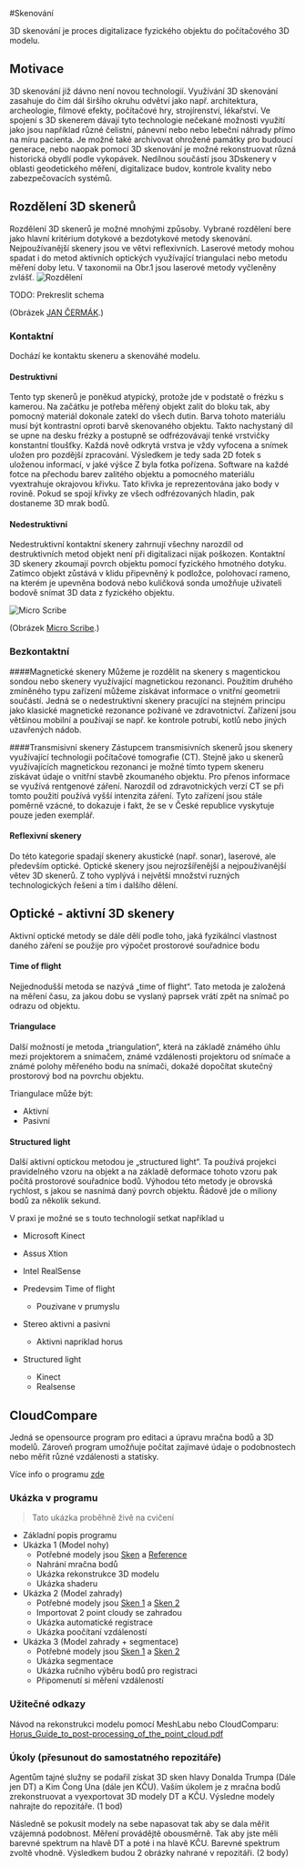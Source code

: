 #Skenování

3D skenování je proces digitalizace fyzického objektu do počítačového 3D modelu. 

## Motivace
3D skenování již dávno není novou technologií. Využívání 3D skenování zasahuje do čím dál širšího okruhu odvětví jako např. architektura, archeologie, filmové efekty, počítačové hry, strojírenství, lékařství. Ve spojení s 3D skenerem dávají tyto technologie nečekané možnosti využití jako jsou například různé čelistní, pánevní nebo nebo lebeční náhrady přímo na míru pacienta. Je možné také archivovat ohrožené památky pro budoucí generace, nebo naopak pomocí 3D skenování je možné rekonstruovat různá historická obydlí podle vykopávek. Nedílnou součástí jsou 3Dskenery v oblasti geodetického měření, digitalizace budov, kontrole kvality nebo zabezpečovacích systémů.

## Rozdělení 3D skenerů

Rozdělení 3D skenerů je možné mnohými způsoby. Vybrané rozdělení bere jako hlavní kritérium dotykové a bezdotykové metody skenování. Nejpoužívanější skenery jsou ve větvi reflexivních. Laserové metody mohou spadat i do metod aktivních optických využívající triangulaci nebo metodu měření doby letu. V taxonomii na Obr.1 jsou laserové metody vyčleněny zvlášť.
![Rozdělení](../images/scan/rozdeleni.png)

TODO: Prekreslit schema


(Obrázek [JAN ČERMÁK](https://www.vutbr.cz/www_base/zav_prace_soubor_verejne.php?file_id=103850).)

### Kontaktní
Dochází ke kontaktu skeneru a skenováhé modelu.

#### Destruktivní
Tento typ skenerů je poněkud atypický, protože jde v podstatě o frézku s kamerou. Na začátku je potřeba měřený objekt zalít do bloku tak, aby pomocný materiál dokonale zatekl do všech dutin. Barva tohoto materiálu musí být kontrastní oproti barvě skenovaného objektu. Takto nachystaný díl se upne na desku frézky a postupně se odfrézovávají tenké vrstvičky konstantní tloušťky. Každá nově odkrytá vrstva je vždy vyfocena a snímek uložen pro pozdější zpracování. Výsledkem je tedy sada 2D fotek s uloženou informací, v jaké výšce Z byla fotka pořízena. Software na každé fotce na přechodu barev zalitého objektu a pomocného materiálu vyextrahuje okrajovou křivku. Tato křivka je reprezentována jako body v rovině. Pokud se spojí křivky ze všech odfrézovaných hladin, pak dostaneme 3D mrak bodů.



#### Nedestruktivní
Nedestruktivní kontaktní skenery zahrnují všechny narozdíl od destruktivních metod objekt není při digitalizaci nijak poškozen. Kontaktní 3D skenery zkoumají povrch objektu pomocí fyzického hmotného dotyku. Zatímco objekt zůstává v klidu připevněný k podložce, polohovací rameno, na kterém je upevněna bodová nebo kuličková sonda umožňuje uživateli bodově snímat 3D data z fyzického objektu.

![Micro Scribe](../images/scan/micro_scribe.png)

(Obrázek [Micro Scribe](http://charlesschimp.blogspot.cz/2011/02/roland-microscribe.html).)

### Bezkontaktní

####Magnetické skeneryMůžeme je rozdělit na skenery s magentickou sondou nebo skenery využívající magnetickou rezonanci. Použitím druhého zmíněného typu zařízení můžeme získávat informace o vnitřní geometrii součástí. Jedná se o nedestruktivní skenery pracující na stejném principu jako klasické magnetické rezonance požívané ve zdravotnictví. Zařízení jsou většinou mobilní a používají se např. ke kontrole potrubí, kotlů nebo jiných uzavřených nádob.####Transmisivní skeneryZástupcem transmisivních skenerů jsou skenery využívající technologii počítačové tomografie (CT). Stejně jako u skenerů využívajících magnetickou rezonanci je možné tímto typem skeneru získávat údaje o vnitřní stavbě zkoumaného objektu. Pro přenos informace se využívá rentgenové záření. Narozdíl od zdravotnických verzí CT se při tomto použití používá vyšší intenzita záření. Tyto zařízení jsou stále poměrně vzácné, to dokazuje i fakt, že se v České republice vyskytuje pouze jeden exemplář.#### Reflexivní skeneryDo této kategorie spadají skenery akustické (např. sonar), laserové, ale především optické. Optické skenery jsou nejrozšířenější a nejpoužívanější větev 3D skenerů. Z toho vyplývá i největší množství ruzných technologických řešení a tím i dalšího dělení.

## Optické - aktivní 3D skenery

Aktivní optické metody se dále dělí podle toho, jaká fyzikálncí vlastnost daného záření se použije pro výpočet prostorové souřadnice bodu

#### Time of flight
Nejjednodušší metoda se nazývá „time of flight“. Tato metoda je založená na měření času, za jakou dobu se vyslaný paprsek vrátí zpět na snímač po odrazu od objektu.

#### Triangulace
Další možností je metoda „triangulation“, která na základě známého úhlu mezi projektorem a snímačem, známé vzdálenosti projektoru od snímače a známé polohy měřeného bodu na snímači, dokažé dopočítat skutečný prostorový bod na povrchu objektu.

Triangulace může být:

  - Aktivní 
  - Pasivní

#### Structured light
Další aktivní optickou metodou je „structured light“. Ta používá projekci pravidelného vzoru na objekt a na základě deformace tohoto vzoru pak počítá prostorové souřadnice bodů. Výhodou této metody je obrovská rychlost, s jakou se nasnímá daný povrch objektu. Řádově jde o miliony bodů za několik sekund.

V praxi je možné se s touto technologií setkat například u

 - Microsoft Kinect
 - Assus Xtion
 - Intel RealSense

 - Predevsim Time of flight
 	- Pouzivane v prumyslu 	
 - Stereo aktivni a pasivni
 	- Aktivni napriklad horus 
 - Structured light
 	- Kinect
 	- Realsense

## CloudCompare
Jedná se opensource program pro editaci a úpravu mračna bodů a 3D modelů. Zároveň program umožňuje počítat zajímavé údaje o podobnostech nebo měřit různé vzdálenosti a statisky.

Více info o programu [zde](http://www.cloudcompare.org)

### Ukázka v programu
> Tato ukázka proběhně živě na cvičení
 

 - Základní popis programu
 - Ukázka 1 (Model nohy)
	 - Potřebné modely jsou [Sken](../stls/scan/foot_scan.bin) a [Reference](../stls/scan/foot_reference.stl) 
	 - Nahrání mračna bodů
	 - Ukázka rekonstrukce 3D modelu
	 - Ukázka shaderu
 - Ukázka 2 (Model zahrady)
	 - Potřebné modely jsou [Sken 1](../stls/scan/garden1.bin) a [Sken 2](../stls/scan/garden2.bin)
	 - Importovat 2 point cloudy se zahradou
	 - Ukázka automatické registrace
	 - Ukázka poočítaní vzdáleností
 - Ukázka 3 (Model zahrady + segmentace)
	 - Potřebné modely jsou [Sken 1](../stls/scan/garden1.bin) a [Sken 2](../stls/scan/garden2.bin)
	 - Ukázka segmentace
	 - Ukázka ručního výběru bodů pro registraci
	 - Připomenutí si měření vzdáleností

### Užitečné odkazy
Návod na rekonstrukci modelu pomocí MeshLabu nebo CloudComparu:  [Horus_Guide_to_post-processing_of_the_point_cloud.pdf](https://storage.googleapis.com/bqcom15.statics.bq.com/prod/resources/manual/Horus_Guide_to_post-processing_of_the_point_cloud-1475833823.pdf)
 
### Úkoly (přesunout do samostatného repozitáře)

Agentům tajné služny se podařil získat 3D sken hlavy Donalda Trumpa (Dále jen DT) a Kim Čong Una (dále jen KČU). Vaším úkolem je z mračna bodů zrekonstruovat a vyexportovat 3D modely DT a KČU. Výsledne modely nahrajte do repozitáře. (1 bod)

Následně se pokusit modely na sebe napasovat tak aby se dala měřit vzájemná podobnost. Měření provádějtě obousměrně. Tak aby jste měli barevné spektrum na hlavě DT a poté i na hlavě KČU. Barevné spektrum zvoltě vhodně. Výsledkem budou 2 obrázky nahrané v repozitáři. (2 body)

